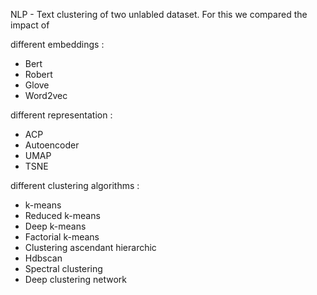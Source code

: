 NLP - Text clustering of two unlabled dataset.
For this we compared the impact of 

different embeddings :
- Bert
- Robert
- Glove
- Word2vec

different representation : 
- ACP
- Autoencoder 
- UMAP
- TSNE

different clustering algorithms :
- k-means
- Reduced k-means
- Deep k-means
- Factorial k-means
- Clustering ascendant hierarchic
- Hdbscan
- Spectral clustering
- Deep clustering network
